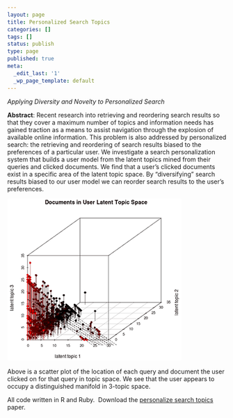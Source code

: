 ```yaml
---
layout: page
title: Personalized Search Topics
categories: []
tags: []
status: publish
type: page
published: true
meta:
  _edit_last: '1'
  _wp_page_template: default
---
```

*Applying Diversity and Novelty to Personalized Search*

**Abstract**: Recent research into retrieving and reordering search results so that they cover a maximum number of topics and information needs has gained traction as a means to assist navigation through the explosion of available online information. This problem is also addressed by personalized search: the retrieving and reordering of search results biased to the preferences of a particular user. We investigate a search personalization system that builds a user model from the latent topics mined from their queries and clicked documents. We find that a user’s clicked documents exist in a specific area of the latent topic space. By “diversifying” search results biased to our user model we can reorder search results to the user’s preferences.

<p class="center"><img alt="personalized topic space"
src="/assets/images/ls_personalized.png"/></p>

Above is a scatter plot of the location of each query and document the user
clicked on for that query in topic space. We see that the user appears to occupy a distinguished manifold in 3-topic space.

All code written in R and Ruby.  Download the [personalize search
topics](/assets/pdfs/ls_project_p_lubell-doughtie.pdf) paper.
